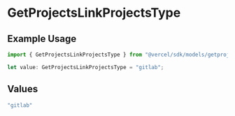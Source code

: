 # GetProjectsLinkProjectsType

## Example Usage

```typescript
import { GetProjectsLinkProjectsType } from "@vercel/sdk/models/getprojectsop.js";

let value: GetProjectsLinkProjectsType = "gitlab";
```

## Values

```typescript
"gitlab"
```